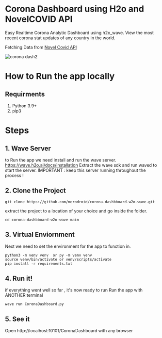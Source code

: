 # Corona Dashboard using H2o and NovelCOVID API

Easy Realtime Corona Analytic Dashboard using h2o_wave. 
View the most recent corona stat updates of any country in the world.

Fetching Data from [Novel Covid API](https://github.com/disease-sh/API)

![corona dash2](https://user-images.githubusercontent.com/42380130/129351308-b2806810-c91f-4b19-89b7-095e6f193d55.PNG)

# How to Run the app locally

## Requirments

1. Python 3.9+ 
2. pip3

# Steps

## 1. Wave Server

to Run the app we need install and run the wave server. https://wave.h2o.ai/docs/installation
Extract the wave sdk and run waved to start the server.
IMPORTANT : keep this server running throughout the process ! 


## 2. Clone the Project 
```
git clone https://github.com/nerodroid/corona-dashbboard-w2o-wave.git
```
extract the project to a location of your choice and go inside the folder.
```
cd corona-dashbboard-w2o-wave-main
```
## 3. Virtual Enviornment

Next we need to set the environment for the app to function in.
```
python3 -m venv venv  or py -m venv venv
source venv/bin/activate or venv/scripts/activate
pip install -r requirements.txt
```
## 4. Run it!

if everything went well so far , it's now ready to run
Run the app with ANOTHER terminal
```
wave run CoronaDashboard.py
```
## 5. See it

Open http://localhost:10101/CoronaDashboard with any browser

